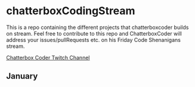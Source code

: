 # chatterboxCodingStream

This is a repo containing the different projects that chatterboxcoder builds on stream. Feel free to contribute to this repo and ChatterboxCoder will address your issues/pullRequests etc. on his Friday Code Shenanigans stream.

[Chatterbox Coder Twitch Channel](https://twitch.tv/chatterboxcoder)

## January
